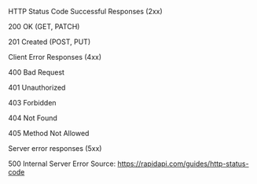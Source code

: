 HTTP Status Code
Successful Responses (2xx)

200 OK (GET, PATCH)

201 Created (POST, PUT)

Client Error Responses (4xx)

400 Bad Request

401 Unauthorized

403 Forbidden

404 Not Found

405 Method Not Allowed

Server error responses (5xx)

500 Internal Server Error
Source: https://rapidapi.com/guides/http-status-code